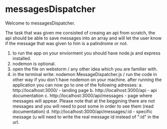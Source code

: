 # messagesDispatcher

Welcome to messagesDispatcher. 

The task that was given me consisted of creaing an api from scratch, the api should be able to save messages
into an array and will let the user know if the message that was given to him is a palindrome or not.

1. to run the app on your enviorment you should have node.js and express installed.
2. nodemon is optional.
3. open the file on webstorm / any other idea which you are familier with. 
4. in the terminal write: nodemon MessageDispatcher.js / run the code in other way if you don't have nodemon on your machine.
   after running the application you can now go to one of the following adresses:
   a. http://localhost:3000/  - landing page
   b. http://localhost:3000/api - api documentation
   c. http://localhost:3000/api/messages - page where messages will appear.
   Please note that at the beggining there are not messages and you will need to post some in order to see them (read documentation)
   d. http://localhost:3000/api/messages/:id - specific message (u will need to write the real message id instead of ":id" in the url.


